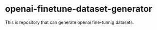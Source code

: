 # openai-finetune-dataset-generator
This is repository that can generate openai fine-tunnig datasets.
